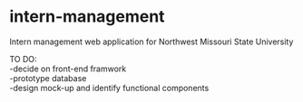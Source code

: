 # intern-management

Intern management web application for Northwest Missouri State University

TO DO:<br>
-decide on front-end framwork<br>
-prototype database<br>
-design mock-up and identify functional components<br>


